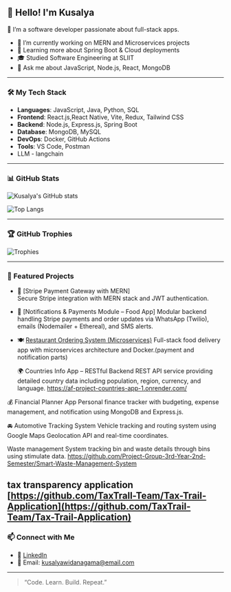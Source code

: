 ## 👋 Hello! I'm Kusalya

🚀 I’m a software developer passionate about full-stack apps.

- 🔭 I’m currently working on MERN and Microservices projects  
- 🌱 Learning more about Spring Boot & Cloud deployments  
- 🎓 Studied Software Engineering at SLIIT  
- 💬 Ask me about JavaScript, Node.js, React, MongoDB

---

### 🛠️ My Tech Stack

- **Languages**: JavaScript, Java, Python, SQL  
- **Frontend**: React.js,React Native, Vite, Redux, Tailwind CSS  
- **Backend**: Node.js, Express.js, Spring Boot  
- **Database**: MongoDB, MySQL  
- **DevOps**: Docker, GitHub Actions  
- **Tools**: VS Code, Postman
- LLM - langchain

---

### 📊 GitHub Stats

![Kusalya's GitHub stats](https://github-readme-stats.vercel.app/api?username=kusalyaW&show_icons=true&theme=radical)

![Top Langs](https://github-readme-stats.vercel.app/api/top-langs/?username=kusalyaW&layout=compact&theme=radical)

---

### 🏆 GitHub Trophies

![Trophies](https://github-profile-trophy.vercel.app/?username=kusalyaW&theme=radical)

---

### 📂 Featured Projects

- 🔐 [Stripe Payment Gateway with MERN]  
  Secure Stripe integration with MERN stack and JWT authentication.
- 💬 [Notifications & Payments Module – Food App] 
  Modular backend handling Stripe payments and order updates via WhatsApp (Twilio), emails (Nodemailer + Ethereal), and SMS alerts.

- 🍽️ [Restaurant Ordering System (Microservices)]([https://github.com/kusalya/microservices-food-app](https://github.com/SLIIT-Y3S1-DS-Project/food_ordering_and_delivery_system))  
  Full-stack food delivery app with microservices architecture and Docker.(payment and notification parts)

  🌍 Countries Info App – RESTful Backend
REST API service providing detailed country data including population, region, currency, and language.
https://af-project-countries-app-1.onrender.com/

💰 Financial Planner App
Personal finance tracker with budgeting, expense management, and notification using MongoDB and Express.js.

🚘 Automotive Tracking System
Vehicle tracking and routing system using Google Maps Geolocation API and real-time coordinates.

Waste management System
tracking bin and waste details through bins using stimulate data.
https://github.com/Project-Group-3rd-Year-2nd-Semester/Smart-Waste-Management-System

tax transparency application
[https://github.com/TaxTrall-Team/Tax-Trail-Application](https://github.com/TaxTrail-Team/Tax-Trail-Application)
---

### 📫 Connect with Me

- 💼 [LinkedIn](https://www.linkedin.com/in/kusalyawidanagama)  
- 📧 Email: kusalyawidanagama@email.com

---

> “Code. Learn. Build. Repeat.”
